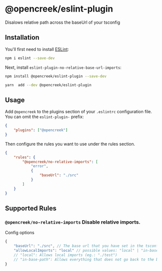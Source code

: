 # @opencreek/eslint-plugin

Disalows relative path across the baseUrl of your tsconfig

## Installation

You'll first need to install [ESLint](https://eslint.org/):

```sh
npm i eslint --save-dev
```

Next, install `eslint-plugin-no-relative-base-url-imports`:

```sh
npm install @opencreek/eslint-plugin --save-dev
```

```sh
yarn  add --dev @opencreek/eslint-plugin
```

## Usage

Add `@opencreek` to the plugins section of your `.eslintrc` configuration file. You can omit the `eslint-plugin-` prefix:

```json
{
    "plugins": ["@opencreek"]
}
```

Then configure the rules you want to use under the rules section.

```json
{
    "rules": {
        "@opencreek/no-relative-imports": [
            "error",
            {
                "baseUrl": "./src"
            }
        ]
    }
}
```

## Supported Rules

### `@opencreek/no-relative-imports` Disable relative imports.

Config options

```ts
{
    "baseUrl": "./src", // The base url that you have set in the tsconfig
    "allowLocalImports": "local" // possible values: "local" | "in-base-path".
    // "local": Allows local imports (eg.: "./test")
    // "in-base-path": Allows everything that does not go back to the base url level (eg: "../../test" in "src/a/b/c/test.ts")
}

```
